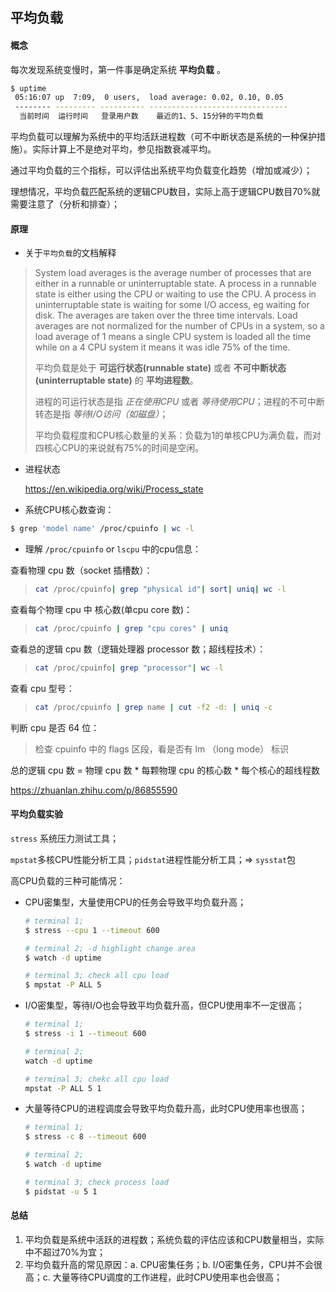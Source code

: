 ## 平均负载



#### 概念

每次发现系统变慢时，第一件事是确定系统 **平均负载** 。

```bash
$ uptime
 05:16:07 up  7:09,  0 users,  load average: 0.02, 0.10, 0.05
 -------- --------- ---------- -------------------------------
  当前时间  运行时间   登录用户数    最近的1、5、15分钟的平均负载
```

平均负载可以理解为系统中的平均活跃进程数（可不中断状态是系统的一种保护措施）。实际计算上不是绝对平均，参见指数衰减平均。

通过平均负载的三个指标，可以评估出系统平均负载变化趋势（增加或减少）；

理想情况，平均负载匹配系统的逻辑CPU数目，实际上高于逻辑CPU数目70%就需要注意了（分析和排查）；



#### 原理

* 关于`平均负载`的文档解释

>System load averages is the average number of processes that are either in a runnable or uninterruptable state.  A process in a runnable state is either using the CPU or waiting to use the CPU.  A process in uninterruptable state is waiting for some I/O access, eg waiting for disk.  The averages are taken over the three time intervals.  Load averages are not normalized for the number of CPUs in  a  system, so a load average of 1 means a single CPU system is loaded all the time while on a 4 CPU system it means it was idle 75% of the time.
>
>平均负载是处于 **可运行状态(runnable state)** 或者 **不可中断状态(uninterruptable state)** 的 **平均进程数**。
>
>进程的可运行状态是指 *正在使用CPU* 或者 *等待使用CPU*；进程的不可中断转态是指 *等待I/O访问（如磁盘）*；
>
>平均负载程度和CPU核心数量的关系：负载为1的单核CPU为满负载，而对四核心CPU的来说就有75%的时间是空闲。



* 进程状态

  https://en.wikipedia.org/wiki/Process_state

* 系统CPU核心数查询：

```bash
$ grep 'model name' /proc/cpuinfo | wc -l
```

* 理解 `/proc/cpuinfo` or `lscpu` 中的cpu信息：

查看物理 cpu 数（socket 插槽数）：

> ```bash
> cat /proc/cpuinfo| grep "physical id"| sort| uniq| wc -l
> ```

查看每个物理 cpu 中 核心数(单cpu core 数)：

> ```bash
> cat /proc/cpuinfo | grep "cpu cores" | uniq
> ```

查看总的逻辑 cpu 数（逻辑处理器 processor 数；超线程技术）：

> ```bash
> cat /proc/cpuinfo| grep "processor"| wc -l
> ```

查看 cpu 型号：

> ```bash
> cat /proc/cpuinfo | grep name | cut -f2 -d: | uniq -c
> ```

判断 cpu 是否 64 位：

> 检查 cpuinfo 中的 flags 区段，看是否有 lm （long mode） 标识



总的逻辑 cpu 数 = 物理 cpu 数 * 每颗物理 cpu 的核心数 * 每个核心的超线程数

https://zhuanlan.zhihu.com/p/86855590



#### 平均负载实验

`stress` 系统压力测试工具；

`mpstat`多核CPU性能分析工具；`pidstat`进程性能分析工具；=> `sysstat`包



高CPU负载的三种可能情况：

 * CPU密集型，大量使用CPU的任务会导致平均负载升高；

   ```bash
   # terminal 1;
   $ stress --cpu 1 --timeout 600
   
   # terminal 2; -d highlight change area
   $ watch -d uptime
   
   # terminal 3; check all cpu load
   $ mpstat -P ALL 5
   ```

 * I/O密集型，等待I/O也会导致平均负载升高，但CPU使用率不一定很高；

   ```bash
   # terminal 1;
   $ stress -i 1 --timeout 600
   
   # terminal 2;
   watch -d uptime
   
   # terminal 3; chekc all cpu load
   mpstat -P ALL 5 1
   ```

 * 大量等待CPU的进程调度会导致平均负载升高，此时CPU使用率也很高；

   ```bash
   # terminal 1;
   $ stress -c 8 --timeout 600
   
   # terminal 2;
   $ watch -d uptime
   
   # terminal 3; check process load
   $ pidstat -u 5 1
   ```

   

#### 总结

1. 平均负载是系统中活跃的进程数；系统负载的评估应该和CPU数量相当，实际中不超过70%为宜；
2. 平均负载升高的常见原因：a. CPU密集任务；b. I/O密集任务，CPU并不会很高；c. 大量等待CPU调度的工作进程，此时CPU使用率也会很高；